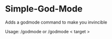 # Simple-God-Mode
Adds a godmode command to make you invincible

Usage: /godmode or /godmode < target >
